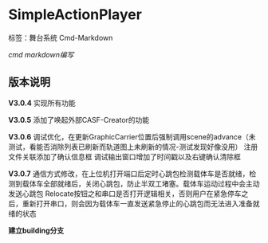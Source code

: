 # SimpleActionPlayer
标签：舞台系统 Cmd-Markdown

*cmd markdown编写*



## 版本说明

**V3.0.4**
实现所有功能

**V3.0.5**
添加了唤起外部CASF-Creator的功能

**V3.0.6**
调试优化，在更新GraphicCarrier位置后强制调用scene的advance（未测试，看能否消除列表已刷新而轨道图上未刷新的情况-测试发现好像没用）
注册文件关联添加了确认信息框
调试输出窗口增加了时间戳以及右键确认清除框

**V3.0.7**
通信方式修改，在上位机打开端口后定时心跳包检测载体车是否就绪，检测到载体车全部就绪后，关闭心跳包，防止半双工堵塞。载体车运动过程中会主动发送心跳包
Relocate按钮之和串口是否打开逻辑相关，否则用户在紧急停车之后，重新打开串口，则会因为载体车一直发送紧急停止的心跳包而无法进入准备就绪的状态

**建立building分支**
